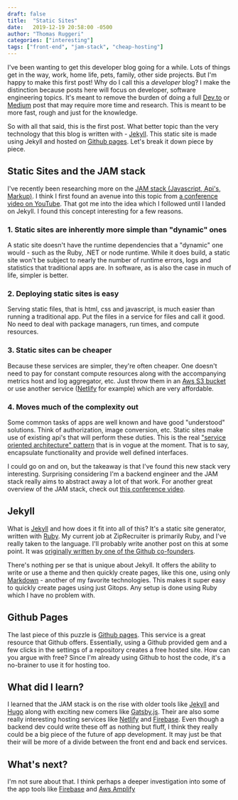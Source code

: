 ```yaml
---
draft: false
title:  "Static Sites"
date:   2019-12-19 20:58:00 -0500
author: "Thomas Ruggeri"
categories: ["interesting"]
tags: ["front-end", "jam-stack", "cheap-hosting"]
---
```

I've been wanting to get this developer blog going for a while. Lots of things get in the way, work, home life, pets,
family, other side projects. But I'm happy to make this first post! Why do I call this a _developer_ blog?
I make the distinction because posts here will focus on developer, software engineering topics. It's meant to
remove the burden of doing a full [Dev.to](https://www.dev.to) or [Medium](https://www.medium.com) post 
that may require more time and research. This is meant to be more fast, rough and just for the knowledge.

So with all that said, this is the first post. What better topic than the very technology that this blog is written
with - [Jekyll](https://jekyllrb.com/). This static site is made using Jekyll and hosted on 
[Github pages](https://pages.github.com/). Let's break it down piece by piece.

## Static Sites and the JAM stack

I've recently been researching more on the [JAM stack (Javascript, Api's, Markup)](https://jamstack.org/). 
I think I first found an avenue into this topic from 
[a conference video on YouTube](https://www.youtube.com/watch?v=QeNLdiTHy4M). That got me into the idea which I 
followed until I landed on Jekyll. I found this concept interesting for a few reasons.

### 1. Static sites are inherently more simple than "dynamic" ones

A static site doesn't have the runtime dependencies that a "dynamic" one would - such as the Ruby, .NET or node runtime.
While it does build, a static site won't be subject to nearly the number of runtime errors, logs
and statistics that traditional apps are. In software, as is also the case in much of life, simpler is better.

### 2. Deploying static sites is easy

Serving static files, that is html, css and javascript, is much easier than running a traditional app. Put the files in
a service for files and call it good. No need to deal with package managers, run times, and compute resources.

### 3. Static sites can be cheaper

Because these services are simpler, they're often cheaper. One doesn't need to pay for constant compute resources
along with the accompanying metrics host and log aggregator, etc. Just throw them in an 
[Aws S3 bucket](https://aws.amazon.com/s3/pricing/) or use another
service ([Netlify](https://www.netlify.com/pricing/) for example) which are very affordable.

### 4. Moves much of the complexity out

Some common tasks of apps are well known and have good "understood" solutions. Think of authorization, image conversion,
etc. Static sites make use of existing api's that will perform these duties. This is the real ["service oriented
architecture" pattern](https://martinfowler.com/articles/microservices.html) that is in vogue at the moment.
That is to say, encapsulate functionality and provide well defined interfaces.

I could go on and on, but the takeaway is that I've found this new stack very interesting. Surprising considering I'm 
a backend engineer and the JAM stack really aims to abstract away a lot of that work. For another great overview 
of the JAM stack, check out [this conference video](https://www.youtube.com/watch?v=dqqMFpR7sMk).

## Jekyll

What is [Jekyll](https://jekyllrb.com/) and how does it fit into all of this? It's a static site generator, 
written with [Ruby](https://www.ruby-lang.org/en/). My current job at ZipRecruiter is primarily Ruby, 
and I've really taken to the language. I'll probably write another post on this at some point.
It was [originally written by one of the Github co-founders](https://en.wikipedia.org/wiki/Jekyll_(software)#History).

There's nothing per se that is unique about Jekyll. It offers the ability to write or use a theme and then quickly
create pages, like this one, using only [Markdown](https://en.wikipedia.org/wiki/Markdown) - another 
of my favorite technologies. This makes it super easy to quickly create pages using just Gitops. Any setup is done
using Ruby which I have no problem with.

## Github Pages

The last piece of this puzzle is [Github pages](https://pages.github.com/). This service is a great resource 
that Github offers. Essentially, using a Github provided gem and a few clicks in the settings of a repository 
creates a free hosted site. How can you argue with free? Since I'm already using Github to host the code, it's
a no-brainer to use it for hosting too.

## What did I learn?

I learned that the JAM stack is on the rise with older tools like [Jekyll](https://jekyllrb.com/) and [
Hugo](https://gohugo.io/) along with exciting new comers like [Gatsby.js](https://www.gatsbyjs.org/).
Their are also some really interesting hosting services like [Netlify](https://www.netlify.com/)
and [Firebase](https://firebase.google.com/). Even though a backend dev could write these off as nothing but fluff,
I think they really could be a big piece of the future of app development. It may just be that their will be more
of a divide between the front end and back end services.

## What's next?

I'm not sure about that. I think perhaps a deeper investigation into some of the app tools like
[Firebase](https://firebase.google.com/) and [Aws Amplify](https://aws.amazon.com/amplify/)

